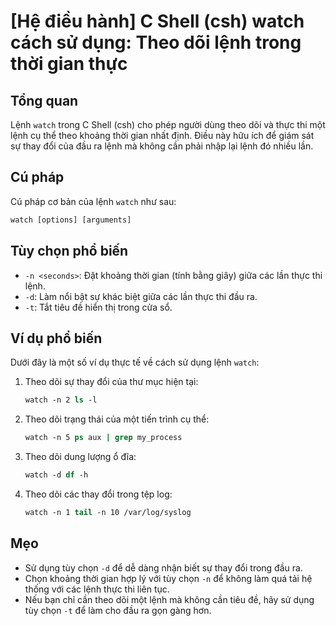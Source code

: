 # [Hệ điều hành] C Shell (csh) watch cách sử dụng: Theo dõi lệnh trong thời gian thực

## Tổng quan
Lệnh `watch` trong C Shell (csh) cho phép người dùng theo dõi và thực thi một lệnh cụ thể theo khoảng thời gian nhất định. Điều này hữu ích để giám sát sự thay đổi của đầu ra lệnh mà không cần phải nhập lại lệnh đó nhiều lần.

## Cú pháp
Cú pháp cơ bản của lệnh `watch` như sau:

```csh
watch [options] [arguments]
```

## Tùy chọn phổ biến
- `-n <seconds>`: Đặt khoảng thời gian (tính bằng giây) giữa các lần thực thi lệnh.
- `-d`: Làm nổi bật sự khác biệt giữa các lần thực thi đầu ra.
- `-t`: Tắt tiêu đề hiển thị trong cửa sổ.

## Ví dụ phổ biến
Dưới đây là một số ví dụ thực tế về cách sử dụng lệnh `watch`:

1. Theo dõi sự thay đổi của thư mục hiện tại:
   ```csh
   watch -n 2 ls -l
   ```

2. Theo dõi trạng thái của một tiến trình cụ thể:
   ```csh
   watch -n 5 ps aux | grep my_process
   ```

3. Theo dõi dung lượng ổ đĩa:
   ```csh
   watch -d df -h
   ```

4. Theo dõi các thay đổi trong tệp log:
   ```csh
   watch -n 1 tail -n 10 /var/log/syslog
   ```

## Mẹo
- Sử dụng tùy chọn `-d` để dễ dàng nhận biết sự thay đổi trong đầu ra.
- Chọn khoảng thời gian hợp lý với tùy chọn `-n` để không làm quá tải hệ thống với các lệnh thực thi liên tục.
- Nếu bạn chỉ cần theo dõi một lệnh mà không cần tiêu đề, hãy sử dụng tùy chọn `-t` để làm cho đầu ra gọn gàng hơn.